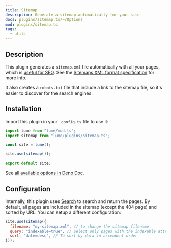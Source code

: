 ```yaml
---
title: Sitemap
description: Generate a sitemap automatically for your site
docs: plugins/sitemap.ts/~/Options
mod: plugins/sitemap.ts
tags:
  - utils
---
```


## Description

This plugin generates a `sitemap.xml` file automatically with all your pages,
which is
[useful for SEO](https://developers.google.com/search/docs/crawling-indexing/sitemaps/overview).
See the
[Sitemaps XML format specification](https://www.sitemaps.org/protocol.html) for
more info.

It also creates a `robots.txt` file that include a link to the sitemap file, so
it's easier to discover for the search engines.

## Installation

Import this plugin in your `_config.ts` file to use it:

```js
import lume from "lume/mod.ts";
import sitemap from "lume/plugins/sitemap.ts";

const site = lume();

site.use(sitemap());

export default site;
```

See
[all available options in Deno Doc](https://doc.deno.land/https/deno.land/x/lume/plugins/sitemap.ts/~/Options).

## Configuration

Internally, this plugin uses [Search](./search.md) to search and return the
pages. By default, all pages are included in the sitemap (except the 404 page)
and sorted by URL. You can setup a different configuration:

```js
site.use(sitemap({
  filename: "my-sitemap.xml", // to change the sitemap filename
  query: "indexable=true", // Select only pages with the indexable attribute as true
  sort: "date=desc", // To sort by data in ascendent order
}));
```
